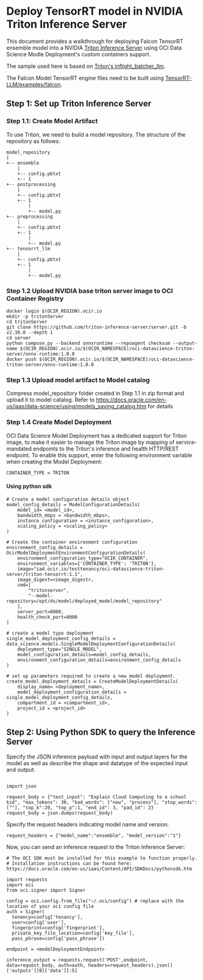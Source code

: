 # Deploy TensorRT model in NVIDIA Triton Inference Server
This document provides a walkthrough for deploying Falcon TensorRT ensemble model into a NVIDIA [Triton Inference Server](https://developer.nvidia.com/nvidia-triton-inference-server) using OCI Data Science Modle Deployment's custom containers support.

The sample used here is based on [Triton's inflight_batcher_llm](https://github.com/triton-inference-server/tensorrtllm_backend/tree/47b609b670d6bb33a5ff113d98ad8a44d961c5c6/all_models/inflight_batcher_llm).

The Falcon Model TensorRT engine files need to be built using [TensorRT-LLM/examples/falcon](https://github.com/NVIDIA/TensorRT-LLM/tree/release/0.5.0/examples/falcon).

## Step 1: Set up Triton Inference Server
### Step 1.1: Create Model Artifact
To use Triton, we need to build a model repository. The structure of the repository as follows:
```
model_repository
|
+-- ensemble
    |
    +-- config.pbtxt
    +-- 1
+-- postprocessing
    |
    +-- config.pbtxt
    +-- 1
        |
        +-- model.py
+-- preprocessing
    |
    +-- config.pbtxt
    +-- 1
        |
        +-- model.py
+-- tensorrt_llm
    |
    +-- config.pbtxt
    +-- 1
        |
        +-- model.py
```


### Step 1.2  Upload NVIDIA base triton server image to OCI Container Registry

```
docker login $(OCIR_REGION).ocir.io
mkdir -p tritonServer
cd tritonServer
git clone https://github.com/triton-inference-server/server.git -b v2.30.0 --depth 1
cd server
python compose.py --backend onnxruntime --repoagent checksum --output-name $(OCIR_REGION).ocir.io/$(OCIR_NAMESPACE)/oci-datascience-triton-server/onnx-runtime:1.0.0
docker push $(OCIR_REGION).ocir.io/$(OCIR_NAMESPACE)/oci-datascience-triton-server/onnx-runtime:1.0.0
```

### Step 1.3 Upload model artifact to Model catalog
Compress model_repository folder created in Step 1.1 in zip format and upload it to model catalog. Refer to https://docs.oracle.com/en-us/iaas/data-science/using/models_saving_catalog.htm for details


### Step 1.4 Create Model Deployment
OCI Data Science Model Deployment has a dedicated support for Triton image, to make it easier to manage the Triton image by mapping of service-mandated endpoints to the Triton's inference and health HTTP/REST endpoint. To enable this support, enter the following environment variable when creating the Model Deployment:
```
CONTAINER_TYPE = TRITON
```

#### Using python sdk
```
# Create a model configuration details object
model_config_details = ModelConfigurationDetails(
    model_id= <model_id>,
    bandwidth_mbps = <bandwidth_mbps>,
    instance_configuration = <instance_configuration>,
    scaling_policy = <scaling_policy>
)
  
# Create the container environment configuration
environment_config_details = OcirModelDeploymentEnvironmentConfigurationDetails(
    environment_configuration_type="OCIR_CONTAINER",
    environment_variables={'CONTAINER_TYPE': 'TRITON'},
    image="iad.ocir.io/testtenancy/oci-datascience-triton-server/triton-tensorrt:1.1",
    image_digest=<image_digest>,
    cmd=[
        "tritonserver",
        "--model-repository=/opt/ds/model/deployed_model/model_repository"
    ],
    server_port=8000,
    health_check_port=8000
)
  
# create a model type deployment
single_model_deployment_config_details = data_science.models.SingleModelDeploymentConfigurationDetails(
    deployment_type="SINGLE_MODEL",
    model_configuration_details=model_config_details,
    environment_configuration_details=environment_config_details
)
  
# set up parameters required to create a new model deployment.
create_model_deployment_details = CreateModelDeploymentDetails(
    display_name= <deployment_name>,
    model_deployment_configuration_details = single_model_deployment_config_details,
    compartment_id = <compartment_id>,
    project_id = <project_id>
)
```


## Step 2: Using Python SDK to query the Inference Server

Specify the JSON inference payload with input and output layers for the model as well as describe the shape and datatype of the expected input and output:
```

import json

request_body = {"text_input": "Explain Cloud Computing to a school kid", "max_tokens": 30, "bad_words": ["now", "process"], "stop_words": [""], "top_k":20, "top_p":1, "end_id": 3, "pad_id": 2}
request_body = json.dumps(request_body)
```

Specify the request headers indicating model name and version:
```
request_headers = {"model_name":"ensemble", "model_version":"1"}
```

Now, you can send an inference request to the Triton Inference Server:
```
# The OCI SDK must be installed for this example to function properly.
# Installation instructions can be found here: https://docs.oracle.com/en-us/iaas/Content/API/SDKDocs/pythonsdk.htm
 
import requests
import oci
from oci.signer import Signer
 
config = oci.config.from_file("~/.oci/config") # replace with the location of your oci config file
auth = Signer(
  tenancy=config['tenancy'],
  user=config['user'],
  fingerprint=config['fingerprint'],
  private_key_file_location=config['key_file'],
  pass_phrase=config['pass_phrase'])
 
endpoint = <modelDeploymentEndpoint>
 
inference_output = requests.request('POST',endpoint, data=request_body, auth=auth, headers=request_headers).json()['outputs'][0]['data'][:5]
```
